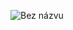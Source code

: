  ![Bez názvu](https://user-images.githubusercontent.com/121687805/210098317-3f2a2988-38bc-4d58-89e4-944fc2ba69c8.png)
